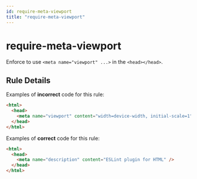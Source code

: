 ```yaml
---
id: require-meta-viewport
title: "require-meta-viewport"
---
```


# require-meta-viewport

Enforce to use `<meta name="viewport" ...>` in the `<head></head>`.

## Rule Details

Examples of **incorrect** code for this rule:

```html
<html>
  <head>
    <meta name="viewport" content="width=device-width, initial-scale=1" />
  </head>
</html>
```

Examples of **correct** code for this rule:

```html
<html>
  <head>
    <meta name="description" content="ESLint plugin for HTML" />
  </head>
</html>
```
